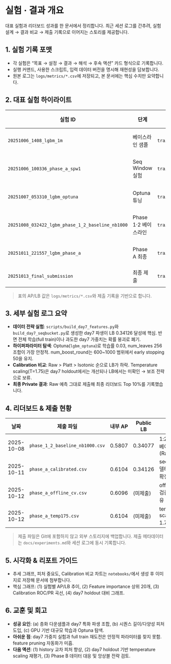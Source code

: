 # 실험 · 결과 개요
대표 실험과 리더보드 성과를 한 문서에서 정리합니다. 최근 세션 로그를 간추려, 실험 설계 → 결과 비교 → 제출 기록으로 이어지는 스토리를 제공합니다.

## 1. 실험 기록 포맷
- 각 실험은 “목표 → 설정 → 결과 → 해석 → 후속 액션” 카드 형식으로 기록합니다.
- 실행 커맨드, 사용한 스크립트, 입력 데이터 버전을 명시해 재현성을 담보합니다.
- 원본 로그는 `logs/metrics/*.csv`에 저장되고, 본 문서에는 핵심 수치만 요약합니다.

## 2. 대표 실험 하이라이트
| 실험 ID | 단계 | 검증 데이터 | AP (내부) | LB Public | 주요 설정 & 인사이트 |
| --- | --- | --- | --- | --- | --- |
| `20251006_1408_lgbm_1m` | 베이스라인 샘플 | `train_sample_1m` | 0.2069 | - | 100만 샘플, 기본 LightGBM 설정. 데이터 스케일 확장의 필요성 확인. |
| `20251006_100336_phase_a_spw1` | Seq Window 실험 | `train_downsample_phase_a` | 0.4823 | 0.33953 | 7일 윈도우 파생, scale_pos_weight=1.0. 시간 기반 파생의 가치를 검증. |
| `20251007_053310_lgbm_optuna` | Optuna 튜닝 | `train_downsample_random_clean_corr96` | 0.5116 | - | Optuna로 학습률/leaf 탐색. 과도한 leaf 확장은 과적합으로 이어짐. |
| `20251008_032422_lgbm_phase_1_2_baseline_nb1000` | Phase 1·2 베이스라인 | `train_downsample_1_2` | 0.5807 | 0.34077 | 1:2 다운샘플, num_boost_round=1000. 베이스라인 대비 +37pt 개선. |
| `20251011_221557_lgbm_phase_a` | Phase A 최종 | `train_downsample_phase_a` | **0.6104** | **0.34126** | CUDA 학습 + seq_bucket 델타. 캘리브레이션은 Raw가 가장 안정적. |
| `20251013_final_submission` | 최종 제출 | `train_downsample_phase_a` | 0.6104 | Private Top 10% | Private 리더보드 최종 제출, Raw 점수 유지 |

> 표의 AP/LB 값은 `logs/metrics/*.csv`와 제출 기록을 기반으로 합니다.

## 3. 세부 실험 로그 요약
- **데이터 전략 실험**: `scripts/build_day7_features.py`와 `build_day7_seqbucket.py`로 생성한 day7 파생이 LB 0.34126 달성에 핵심. 반면 전체 학습(full train)이나 과도한 day7 가중치는 확률 붕괴로 폐기.
- **하이퍼파라미터 탐색**: Optuna(`lgbm_optuna`)로 학습률 0.03, num_leaves 256 조합이 가장 안정적. num_boost_round는 600~1000 범위에서 early stopping 50을 유지.
- **Calibration 비교**: Raw > Platt > Isotonic 순으로 LB가 하락. Temperature scaling(T=1.75)은 day7 holdout에서는 개선되나 LB에서는 미확인 → 보조 전략으로 보류.
- **최종 Private 결과**: Raw 예측 그대로 제출해 최종 리더보드 Top 10%를 기록했습니다.

## 4. 리더보드 & 제출 현황
| 날짜 | 제출 파일 | 내부 AP | Public LB | 비고 |
| --- | --- | --- | --- | --- |
| 2025-10-08 | `phase_1_2_baseline_nb1000.csv` | 0.5807 | 0.34077 | 1:2 다운샘플 베이스라인 (Raw) |
| 2025-10-11 | `phase_a_calibrated.csv` | 0.6104 | 0.34126 | seq_bucket 델타 + Raw 확정 버전 |
| 2025-10-12 | `phase_a_offline_cv.csv` | 0.6096 | (미제출) | offline CV 검증 결과 공유 |
| 2025-10-12 | `phase_a_temp175.csv` | 0.6104 | (미제출) | temperature scaling 1.75 테스트 |

> 제출 파일은 Git에 포함하지 않고 외부 스토리지에 백업합니다. 제출 메타데이터는 `docs/experiments.md`와 세션 로그에 동시 기록합니다.

## 5. 시각화 & 리포트 가이드
- 추세 그래프, 피처 중요도, Calibration 비교 차트는 `notebooks/`에서 생성 후 이미지로 저장해 문서에 첨부합니다.
- 핵심 그래프: (1) 실험별 AP/LB 추이, (2) Feature importance 상위 20개, (3) Calibration ROC/PR 곡선, (4) day7 holdout 대비 그래프.

## 6. 교훈 및 회고
- **성공 요인**: (a) 층화 다운샘플과 day7 특화 파생 조합, (b) 시퀀스 길이/다양성 피처 도입, (c) GPU 기반 대규모 학습과 Optuna 탐색.
- **아쉬운 점**: day7 가중치 실험과 full train 재도전은 안정적 파라미터를 찾지 못함. feature pruning 자동화가 미흡.
- **다음 액션**: (1) history 교차 피처 향상, (2) day7 holdout 기반 temperature scaling 재평가, (3) Phase B 데이터 대응 및 앙상블 전략 검토.
